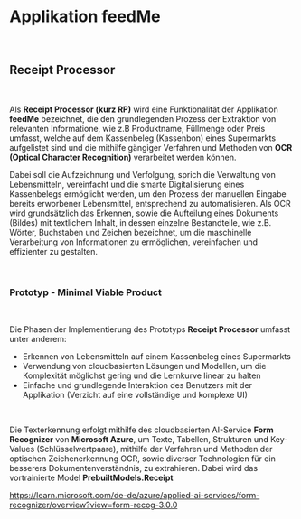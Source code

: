 # Applikation feedMe

<br />

## Receipt Processor

<br />

Als **Receipt Processor (kurz RP)** wird eine Funktionalität der Applikation **feedMe** bezeichnet, die den grundlegenden Prozess der Extraktion von relevanten Informatione, wie z.B Produktname, Füllmenge oder Preis umfasst, welche auf dem Kassenbeleg (Kassenbon) eines Supermarkts aufgelistet sind und die mithilfe gängiger Verfahren und Methoden von **OCR (Optical Character Recognition)** verarbeitet werden können. 

Dabei soll die Aufzeichnung und Verfolgung, sprich die Verwaltung von Lebensmitteln, vereinfacht und die smarte Digitalisierung eines Kassenbelegs ermöglicht werden, um den Prozess der manuellen Eingabe bereits erworbener Lebensmittel, entsprechend zu automatisieren. Als OCR wird grundsätzlich das Erkennen, sowie die Aufteilung eines Dokuments (Bildes) mit textlichem Inhalt, in dessen einzelne Bestandteile, wie z.B. Wörter, Buchstaben und Zeichen bezeichnet, um die maschinelle Verarbeitung von Informationen zu ermöglichen, vereinfachen und effizienter zu gestalten.  

<br />

### Prototyp - Minimal Viable Product

<br />

Die Phasen der Implementierung des Prototyps **Receipt Processor** umfasst unter anderem:

- Erkennen von Lebensmitteln auf einem Kassenbeleg eines Supermarkts
- Verwendung von cloudbasierten Lösungen und Modellen, um die Komplexität möglichst gering und die Lernkurve linear zu halten
- Einfache und grundlegende Interaktion des Benutzers mit der Applikation (Verzicht auf eine vollständige und komplexe UI)

<br />

Die Texterkennung erfolgt mithilfe des cloudbasierten AI-Service **Form Recognizer** von **Microsoft Azure**, um Texte, Tabellen, Strukturen und Key-Values (Schlüsselwertpaare), mithilfe der Verfahren und Methoden der optischen Zeichenerkennung OCR, sowie diverser Technologien für ein besserers Dokumentenverständnis, zu extrahieren. Dabei wird das vortrainierte Model **PrebuiltModels.Receipt**

https://learn.microsoft.com/de-de/azure/applied-ai-services/form-recognizer/overview?view=form-recog-3.0.0

